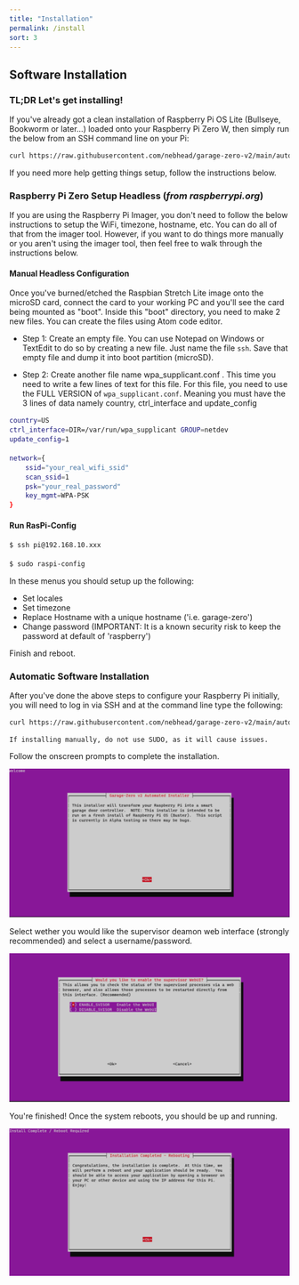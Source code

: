 ```yaml
---
title: "Installation"
permalink: /install
sort: 3
---
```


## Software Installation

### TL;DR Let's get installing! 

If you've already got a clean installation of Raspberry Pi OS Lite (Bullseye, Bookworm or later...) loaded onto your Raspberry Pi Zero W, then simply run the below from an SSH command line on your Pi:  

```bash
curl https://raw.githubusercontent.com/nebhead/garage-zero-v2/main/auto-install/install.sh | bash
```

If you need more help getting things setup, follow the instructions below.  

### Raspberry Pi Zero Setup Headless (*from raspberrypi.org*)

If you are using the Raspberry Pi Imager, you don't need to follow the below instructions to setup the WiFi, timezone, hostname, etc.  You can do all of that from the imager tool.  However, if you want to do things more manually or you aren't using the imager tool, then feel free to walk through the instructions below.

#### Manual Headless Configuration 

Once you've burned/etched the Raspbian Stretch Lite image onto the microSD card, connect the card to your working PC and you'll see the card being mounted as "boot". Inside this "boot" directory, you need to make 2 new files. You can create the files using Atom code editor.

+ Step 1: Create an empty file. You can use Notepad on Windows or TextEdit to do so by creating a new file. Just name the file `ssh`. Save that empty file and dump it into boot partition (microSD).

+ Step 2: Create another file name wpa_supplicant.conf . This time you need to write a few lines of text for this file. For this file, you need to use the FULL VERSION of `wpa_supplicant.conf`. Meaning you must have the 3 lines of data namely country, ctrl_interface and update_config

```bash
country=US
ctrl_interface=DIR=/var/run/wpa_supplicant GROUP=netdev
update_config=1

network={
    ssid="your_real_wifi_ssid"
    scan_ssid=1
    psk="your_real_password"
    key_mgmt=WPA-PSK
}
```

#### Run RasPi-Config
```bash
$ ssh pi@192.168.10.xxx

$ sudo raspi-config
```
In these menus you should setup up the following: 
+ Set locales
+ Set timezone
+ Replace Hostname with a unique hostname ('i.e. garage-zero')
+ Change password (IMPORTANT: It is a known security risk to keep the password at default of 'raspberry')

Finish and reboot.  

### Automatic Software Installation

After you've done the above steps to configure your Raspberry Pi initially, you will need to log in via SSH and at the command line type the following:

```bash
curl https://raw.githubusercontent.com/nebhead/garage-zero-v2/main/auto-install/install.sh | bash
```

```note
If installing manually, do not use SUDO, as it will cause issues.  
```

Follow the onscreen prompts to complete the installation. 

![Welcome Install Screen](photos/installer_00.png)

Select wether you would like the supervisor deamon web interface (strongly recommended) and select a username/password.

![Supervisor WebUI Install Screen](photos/installer_01.png)

You're finished!  Once the system reboots, you should be up and running.  

![Finished Install Screen](photos/installer_02.png)